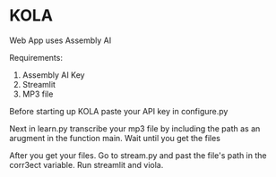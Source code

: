 # KOLA
Web App uses Assembly AI

Requirements:
  1. Assembly AI Key
  2. Streamlit
  3. MP3 file

Before starting up KOLA paste your API key in configure.py

Next in learn.py transcribe your mp3 file by including the path as an arugment in the function main.
Wait until you get the files

After you get your files.
Go to stream.py and past the file's path in the corr3ect variable.
Run streamlit and viola.
